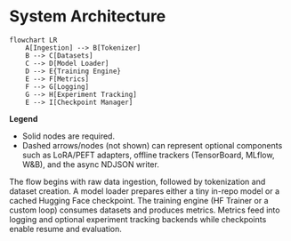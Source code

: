 # System Architecture

```mermaid
flowchart LR
    A[Ingestion] --> B[Tokenizer]
    B --> C[Datasets]
    C --> D[Model Loader]
    D --> E{Training Engine}
    E --> F[Metrics]
    F --> G[Logging]
    G --> H[Experiment Tracking]
    E --> I[Checkpoint Manager]
```
**Legend**

- Solid nodes are required.
- Dashed arrows/nodes (not shown) can represent optional components such as LoRA/PEFT adapters, offline trackers (TensorBoard, MLflow, W&B), and the async NDJSON writer.

The flow begins with raw data ingestion, followed by tokenization and dataset creation. A model loader prepares either a tiny in-repo model or a cached Hugging Face checkpoint. The training engine (HF Trainer or a custom loop) consumes datasets and produces metrics. Metrics feed into logging and optional experiment tracking backends while checkpoints enable resume and evaluation.
